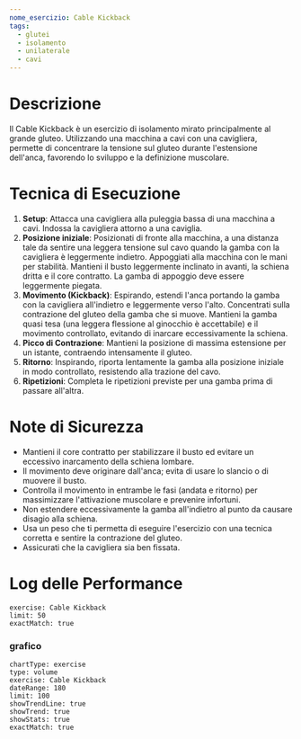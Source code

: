 ```yaml
---
nome_esercizio: Cable Kickback
tags:
  - glutei
  - isolamento
  - unilaterale
  - cavi
---
```


# Descrizione

Il Cable Kickback è un esercizio di isolamento mirato principalmente al grande gluteo. Utilizzando una macchina a cavi con una cavigliera, permette di concentrare la tensione sul gluteo durante l'estensione dell'anca, favorendo lo sviluppo e la definizione muscolare.

# Tecnica di Esecuzione

1.  **Setup**: Attacca una cavigliera alla puleggia bassa di una macchina a cavi. Indossa la cavigliera attorno a una caviglia.
2.  **Posizione iniziale**: Posizionati di fronte alla macchina, a una distanza tale da sentire una leggera tensione sul cavo quando la gamba con la cavigliera è leggermente indietro. Appoggiati alla macchina con le mani per stabilità. Mantieni il busto leggermente inclinato in avanti, la schiena dritta e il core contratto. La gamba di appoggio deve essere leggermente piegata.
3.  **Movimento (Kickback)**: Espirando, estendi l'anca portando la gamba con la cavigliera all'indietro e leggermente verso l'alto. Concentrati sulla contrazione del gluteo della gamba che si muove. Mantieni la gamba quasi tesa (una leggera flessione al ginocchio è accettabile) e il movimento controllato, evitando di inarcare eccessivamente la schiena.
4.  **Picco di Contrazione**: Mantieni la posizione di massima estensione per un istante, contraendo intensamente il gluteo.
5.  **Ritorno**: Inspirando, riporta lentamente la gamba alla posizione iniziale in modo controllato, resistendo alla trazione del cavo.
6.  **Ripetizioni**: Completa le ripetizioni previste per una gamba prima di passare all'altra.

# Note di Sicurezza

- Mantieni il core contratto per stabilizzare il busto ed evitare un eccessivo inarcamento della schiena lombare.
- Il movimento deve originare dall'anca; evita di usare lo slancio o di muovere il busto.
- Controlla il movimento in entrambe le fasi (andata e ritorno) per massimizzare l'attivazione muscolare e prevenire infortuni.
- Non estendere eccessivamente la gamba all'indietro al punto da causare disagio alla schiena.
- Usa un peso che ti permetta di eseguire l'esercizio con una tecnica corretta e sentire la contrazione del gluteo.
- Assicurati che la cavigliera sia ben fissata.

# Log delle Performance

```workout-log
exercise: Cable Kickback
limit: 50
exactMatch: true
```

### grafico

```workout-chart
chartType: exercise
type: volume
exercise: Cable Kickback
dateRange: 180
limit: 100
showTrendLine: true
showTrend: true
showStats: true
exactMatch: true
```
